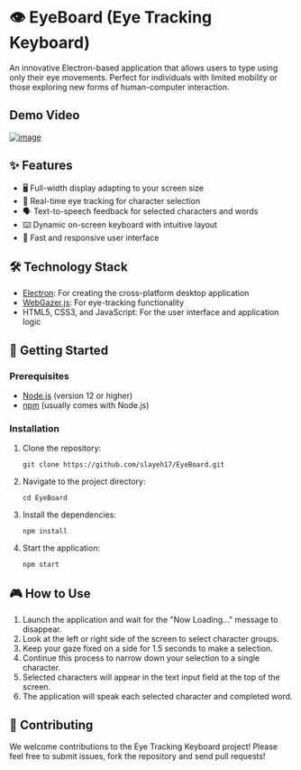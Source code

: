 # 👁️ EyeBoard (Eye Tracking Keyboard)

An innovative Electron-based application that allows users to type using only their eye movements. Perfect for individuals with limited mobility or those exploring new forms of human-computer interaction.

## Demo Video
[![image](https://github.com/slayeh17/EyeBoard/assets/104914725/58681f97-d6c5-4b7a-96ac-b97a0dfcba85)](https://www.youtube.com/embed/v5vzhSbksLQ?si=ELpcUZyhbci19-lk)


## ✨ Features

- 🖥️ Full-width display adapting to your screen size
- 👀 Real-time eye tracking for character selection
- 🗣️ Text-to-speech feedback for selected characters and words
- ⌨️ Dynamic on-screen keyboard with intuitive layout
- 🚀 Fast and responsive user interface

## 🛠️ Technology Stack

- [Electron](https://www.electronjs.org/): For creating the cross-platform desktop application
- [WebGazer.js](https://webgazer.cs.brown.edu/): For eye-tracking functionality
- HTML5, CSS3, and JavaScript: For the user interface and application logic

## 🚀 Getting Started

### Prerequisites

- [Node.js](https://nodejs.org/) (version 12 or higher)
- [npm](https://www.npmjs.com/) (usually comes with Node.js)

### Installation

1. Clone the repository:
   ```
   git clone https://github.com/slayeh17/EyeBoard.git
   ```

2. Navigate to the project directory:
   ```
   cd EyeBoard
   ```

3. Install the dependencies:
   ```
   npm install
   ```

4. Start the application:
   ```
   npm start
   ```

## 🎮 How to Use

1. Launch the application and wait for the "Now Loading..." message to disappear.
2. Look at the left or right side of the screen to select character groups.
3. Keep your gaze fixed on a side for 1.5 seconds to make a selection.
4. Continue this process to narrow down your selection to a single character.
5. Selected characters will appear in the text input field at the top of the screen.
6. The application will speak each selected character and completed word.

## 🤝 Contributing

We welcome contributions to the Eye Tracking Keyboard project! Please feel free to submit issues, fork the repository and send pull requests!

